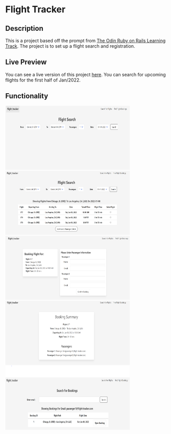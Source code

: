 # Flight Tracker
## Description
This is a project based off the prompt from [The Odin Ruby on Rails Learning Track](https://www.theodinproject.com/paths/full-stack-ruby-on-rails/courses/ruby-on-rails/lessons/flight-booker). The project is to set up a flight search and registration. 

## Live Preview 
You can see a live version of this project [here](https://odin-flight-tracker.herokuapp.com/). You can search for upcoming flights for the first half of Jan/2022.

## Functionality
<img src="img/index.PNG" alt="Home Page" width="390" height="200">
<img src="img/flight_search.PNG" alt="Flight Search Page" width="390" height="200">
<img src="img/passenger_reg.PNG" alt="Passenger Page" width="390" height="200">
<img src="img/booking_summary.PNG" alt="Booking Summary Page" width="390" height="200">
<img src="img/booking_search.png" alt="Booking Search Page" width="390" height="200">